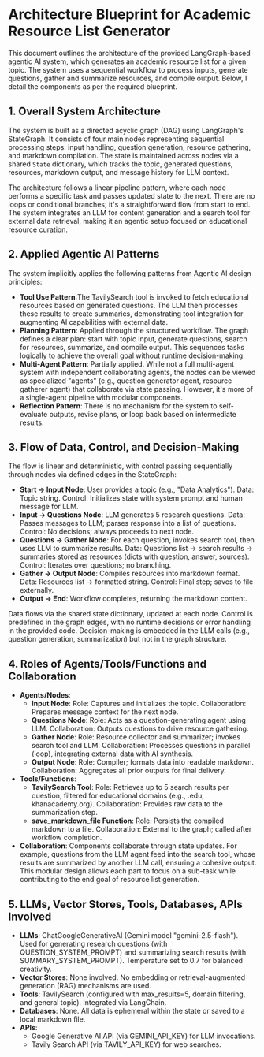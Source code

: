 

# Architecture Blueprint for Academic Resource List Generator

This document outlines the architecture of the provided LangGraph-based agentic AI system, which generates an academic resource list for a given topic. The system uses a sequential workflow to process inputs, generate questions, gather and summarize resources, and compile output. Below, I detail the components as per the required blueprint.

## 1. Overall System Architecture

The system is built as a directed acyclic graph (DAG) using LangGraph's StateGraph. It consists of four main nodes representing sequential processing steps: input handling, question generation, resource gathering, and markdown compilation. The state is maintained across nodes via a shared `State` dictionary, which tracks the topic, generated questions, resources, markdown output, and message history for LLM context.

The architecture follows a linear pipeline pattern, where each node performs a specific task and passes updated state to the next. There are no loops or conditional branches; it's a straightforward flow from start to end. The system integrates an LLM for content generation and a search tool for external data retrieval, making it an agentic setup focused on educational resource curation.

## 2. Applied Agentic AI Patterns

The system implicitly applies the following patterns from Agentic AI design principles:

- **Tool Use Pattern**:The TavilySearch tool is invoked to fetch educational resources based on generated questions. The LLM then processes these results to create summaries, demonstrating tool integration for augmenting AI capabilities with external data.
- **Planning Pattern**: Applied through the structured workflow. The graph defines a clear plan: start with topic input, generate questions, search for resources, summarize, and compile output. This sequences tasks logically to achieve the overall goal without runtime decision-making.
- **Multi-Agent Pattern**: Partially applied. While not a full multi-agent system with independent collaborating agents, the nodes can be viewed as specialized "agents" (e.g., question generator agent, resource gatherer agent) that collaborate via state passing. However, it's more of a single-agent pipeline with modular components.
- **Reflection Pattern**: There is no mechanism for the system to self-evaluate outputs, revise plans, or loop back based on intermediate results.


## 3. Flow of Data, Control, and Decision-Making

The flow is linear and deterministic, with control passing sequentially through nodes via defined edges in the StateGraph:

- **Start → Input Node**: User provides a topic (e.g., "Data Analytics"). Data: Topic string. Control: Initializes state with system prompt and human message for LLM.
- **Input → Questions Node**: LLM generates 5 research questions. Data: Passes messages to LLM; parses response into a list of questions. Control: No decisions; always proceeds to next node.
- **Questions → Gather Node**: For each question, invokes search tool, then uses LLM to summarize results. Data: Questions list → search results → summaries stored as resources (dicts with question, answer, sources). Control: Iterates over questions; no branching.
- **Gather → Output Node**: Compiles resources into markdown format. Data: Resources list → formatted string. Control: Final step; saves to file externally.
- **Output → End**: Workflow completes, returning the markdown content.

Data flows via the shared state dictionary, updated at each node. Control is predefined in the graph edges, with no runtime decisions or error handling in the provided code. Decision-making is embedded in the LLM calls (e.g., question generation, summarization) but not in the graph structure.

## 4. Roles of Agents/Tools/Functions and Collaboration

- **Agents/Nodes**:
    - **Input Node**: Role: Captures and initializes the topic. Collaboration: Prepares message context for the next node.
    - **Questions Node**: Role: Acts as a question-generating agent using LLM. Collaboration: Outputs questions to drive resource gathering.
    - **Gather Node**: Role: Resource collector and summarizer; invokes search tool and LLM. Collaboration: Processes questions in parallel (loop), integrating external data with AI synthesis.
    - **Output Node**: Role: Compiler; formats data into readable markdown. Collaboration: Aggregates all prior outputs for final delivery.
- **Tools/Functions**:
    - **TavilySearch Tool**: Role: Retrieves up to 5 search results per question, filtered for educational domains (e.g., .edu, khanacademy.org). Collaboration: Provides raw data to the summarization step.
    - **save_markdown_file Function**: Role: Persists the compiled markdown to a file. Collaboration: External to the graph; called after workflow completion.
- **Collaboration**: Components collaborate through state updates. For example, questions from the LLM agent feed into the search tool, whose results are summarized by another LLM call, ensuring a cohesive output. This modular design allows each part to focus on a sub-task while contributing to the end goal of resource list generation.


## 5. LLMs, Vector Stores, Tools, Databases, APIs Involved

- **LLMs**: ChatGoogleGenerativeAI (Gemini model "gemini-2.5-flash"). Used for generating research questions (with QUESTION_SYSTEM_PROMPT) and summarizing search results (with SUMMARY_SYSTEM_PROMPT). Temperature set to 0.7 for balanced creativity.
- **Vector Stores**: None involved. No embedding or retrieval-augmented generation (RAG) mechanisms are used.
- **Tools**: TavilySearch (configured with max_results=5, domain filtering, and general topic). Integrated via LangChain.
- **Databases**: None. All data is ephemeral within the state or saved to a local markdown file.
- **APIs**:
    - Google Generative AI API (via GEMINI_API_KEY) for LLM invocations.
    - Tavily Search API (via TAVILY_API_KEY) for web searches.
